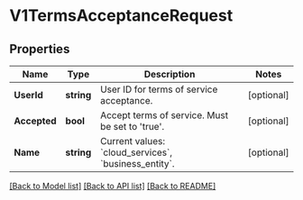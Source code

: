 # V1TermsAcceptanceRequest

## Properties

Name | Type | Description | Notes
------------ | ------------- | ------------- | -------------
**UserId** | **string** | User ID for terms of service acceptance. | [optional] 
**Accepted** | **bool** | Accept terms of service. Must be set to &#39;true&#39;. | [optional] 
**Name** | **string** | Current values: &#x60;cloud_services&#x60;, &#x60;business_entity&#x60;. | [optional] 

[[Back to Model list]](../README.md#documentation-for-models) [[Back to API list]](../README.md#documentation-for-api-endpoints) [[Back to README]](../README.md)


